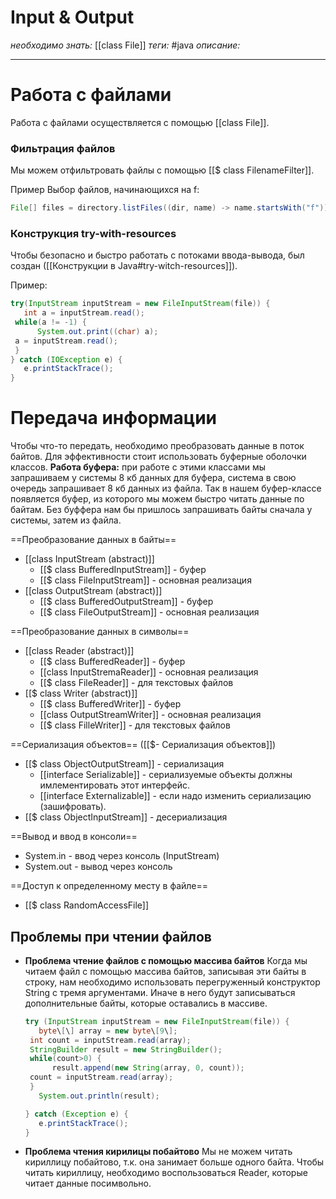 # Input & Output
*необходимо знать:* [[class File]] 
*теги:* #java
*описание:*

---

# Работа с файлами
Работа с файлами осуществляется с помощью [[class File]]. 

### Фильтрация файлов
Мы можем отфильтровать файлы с помощью [[$ class FilenameFilter]].

Пример
Выбор файлов, начинающихся на f:
```java
File[] files = directory.listFiles((dir, name) -> name.startsWith("f"));
```

### Конструкция try-with-resources
Чтобы безопасно и быстро работать с потоками ввода-вывода, был создан ([[Конструкции в Java#try-witch-resources]]).

Пример:
```java
try(InputStream inputStream = new FileInputStream(file)) {  
   int a = inputStream.read();  
 while(a != -1) {  
      System.out.print((char) a);  
 a = inputStream.read();  
 }  
} catch (IOException e) {  
   e.printStackTrace();  
}
```
# Передача информации
Чтобы что-то передать, необходимо преобразовать данные в поток байтов. Для эффективности стоит использовать буферные оболочки классов. **Работа буфера:** при работе с этими классами мы запрашиваем у системы 8 кб данных для буфера, система в свою очередь запрашивает 8 кб данных из файла. Так в нашем буфер-классе появляется буфер, из которого мы можем быстро читать данные по байтам. Без буффера нам бы пришлось запрашивать байты сначала у системы, затем из файла.

==Преобразование данных в байты==
- [[class InputStream (abstract)]]
	- [[$ class BufferedInputStream]] - буфер
	- [[$ class FileInputStream]] - основная реализация
- [[class OutputStream (abstract)]]
	- [[$ class BufferedOutputStream]] - буфер
	- [[$ class FileOutputStream]] - основная реализация

==Преобразование данных в символы==
- [[class Reader (abstract)]] 
	- [[$ class BufferedReader]] - буфер
	- [[class InputStremaReader]] - основная реализация
	- [[$ class FileReader]] - для текстовых файлов
- [[$ class Writer (abstract)]] 
	- [[$ class BufferedWriter]] - буфер
	- [[class OutputStreamWriter]] - основная реализация
	- [[$ class FilleWriter]] - для текстовых файлов

==Сериализация объектов== ([[$- Сериализация объектов]])
- [[$ class ObjectOutputStream]] - сериализация
	- [[interface Serializable]] - сериализуемые объекты должны имлементировать этот интерфейс.
	- [[interface Externalizable]] - если надо изменить сериализацию (зашифровать).
- [[$ class ObjectInputStream]] - десериализация

==Вывод и ввод в консоли== 
- System.in - ввод через консоль (InputStream)
- System.out - вывод через консоль 


==Доступ к определенному месту в файле==
- [[$ class RandomAccessFile]]

## Проблемы при чтении файлов
- **Проблема чтение файлов с помощью массива байтов**
	Когда мы читаем файл с помощью массива байтов, записывая эти байты в строку, нам необходимо использовать перегруженный конструктор String с тремя аргументами. Иначе в него будут записываться дополнительные байты, которые оставались в массиве.
	
	```java
	try (InputStream inputStream = new FileInputStream(file)) {  
	   byte\[\] array = new byte\[9\];  
	 int count = inputStream.read(array);  
	 StringBuilder result = new StringBuilder();  
	 while(count>0) {  
		  result.append(new String(array, 0, count));  
	 count = inputStream.read(array);  
	 }  
	   System.out.println(result);  

	} catch (Exception e) {  
	   e.printStackTrace();  
	}
	```
- **Проблема чтения кирилицы побайтово**
	Мы не можем читать кириллицу побайтово, т.к. она занимает больше одного байта. Чтобы читать кириллицу, необходимо воспользоваться Reader, которые читает данные посимвольно.


